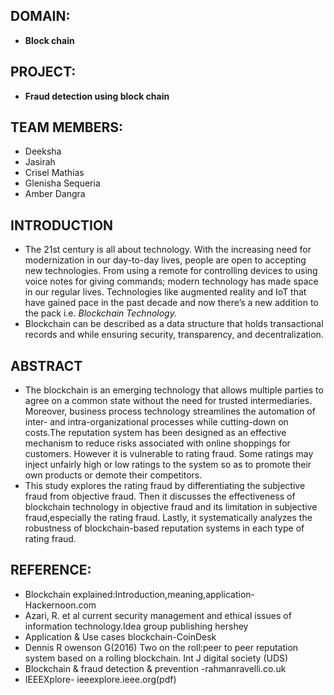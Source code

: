 ## DOMAIN:
- **Block chain** 
## PROJECT: 
- **Fraud detection using block chain**
## TEAM MEMBERS:
- Deeksha
- Jasirah
- Crisel Mathias 
- Glenisha Sequeria 
- Amber Dangra

## INTRODUCTION
-   The 21st century is all about technology. With the increasing need for modernization in our day-to-day lives, people are open to accepting new technologies. From using a remote for controlling devices to using voice notes for giving commands; modern technology has made space in our regular lives. Technologies like augmented reality and IoT that have gained pace in the past decade and now there’s a new addition to the pack i.e. *Blockchain Technology.*
-   Blockchain can be described as a data structure that holds transactional records and while ensuring security, transparency, and decentralization.

## ABSTRACT
- The blockchain is an emerging technology that allows multiple parties to agree on a common state without the need for trusted intermediaries. Moreover, business process technology streamlines the automation of inter- and intra-organizational processes while cutting-down on costs.The reputation system has been designed as an effective mechanism to reduce risks associated with online shoppings
for customers. However it is vulnerable to rating fraud. Some ratings may inject unfairly high or low ratings to the system so as to promote their own products or demote their competitors.
- This study explores the rating fraud by differentiating the subjective fraud from objective fraud. Then it discusses the effectiveness of blockchain technology in objective fraud and its limitation in subjective fraud,especially the rating fraud. Lastly, it systematically 
analyzes the robustness of blockchain-based reputation systems in each type of rating fraud.









## REFERENCE:
- Blockchain explained:Introduction,meaning,application- Hackernoon.com
- Azari, R. et al current security management and ethical issues of information technology.Idea group publishing hershey
- Application & Use cases blockchain-CoinDesk
- Dennis R owenson G(2016) Two on the roll:peer to peer reputation system based on a rolling blockchain. Int J digital society (UDS) 
- Blockchain & fraud  detection & prevention -rahmanravelli.co.uk
- IEEEXplore- ieeexplore.ieee.org(pdf)
